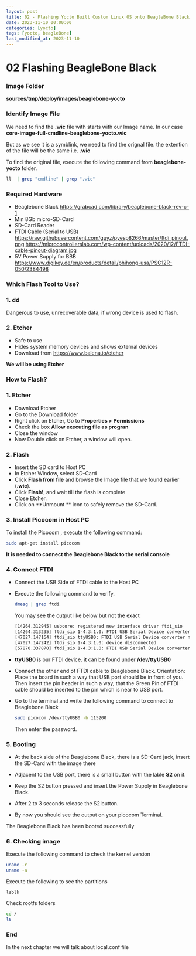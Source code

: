 ```yaml
---
layout: post
title: 02 - Flashing Yocto Built Custom Linux OS onto BeagleBone Black
date: 2023-11-10 00:00:00
categories: [yocto]
tags: [yocto, beagleBone]
last_modified_at: 2023-11-10
---
```



# 02 Flashing BeagleBone Black

### Image Folder

**sources/tmp/deploy/images/beaglebone-yocto**

### Identify  Image File

We need to find the **.wic** file with starts with our Image name.
In our case **core-image-full-cmdline-beaglebone-yocto.wic**

But as we see it is a symblink, we need to find the orignal file. the extention of the file will be the same i.e. **.wic**

To find the original file, execute the following command from **beaglebone-yocto** folder.

```bash
ll  | grep "cmdline" | grep ".wic"
```

### Required Hardware

* Beaglebone Black https://grabcad.com/library/beaglebone-black-rev-c-1
* Min 8Gb  micro-SD-Card
* SD-Card Reader
* FTDI Cable (Serial to USB) https://raw.githubusercontent.com/guyz/pyesp8266/master/ftdi_pinout.png
  https://microcontrollerslab.com/wp-content/uploads/2020/12/FTDI-cable-pinout-diagram.jpg
* 5V Power Supply for BBB https://www.digikey.de/en/products/detail/phihong-usa/PSC12R-050/2384498

### Which Flash Tool to Use?

### 1. dd

Dangerous to use, unrecoverable data, if wrong device is used to flash.

### 2. Etcher

* Safe to use
* Hides system memory devices and shows external devices
* Download from https://www.balena.io/etcher

**We will be using Etcher**

### How to Flash?

### 1. Etcher

* Download  Etcher
* Go to the Download folder
* Right click on Etcher, Go to  **Properties > Permissions**
* Check the box **Allow executing file as progran**
* Close the window
* Now Double click on Etcher, a window will open.

### 2. Flash

* Insert the SD card to Host PC
* In Etcher Window, select SD-Card
* Click  **Flash from file** and browse the Image file that we found earlier (**.wic**).
* Click **Flash!**, and wait till the flash is complete
* Close Etcher.
* Click on **Unmount ** icon to safely remove the SD-Card.

### 3. Install Picocom in Host PC

To install the Picocom , execute the following command:
```bash
sudo apt-get install picocom
```

**It is needed to connect the Beaglebone Black to the serial console**

### 4. Connect FTDI

* Connect the USB Side of FTDI cable to the Host PC

* Execute the following command to verify.
  ```bash
  dmesg | grep ftdi
  ```

  You may see the output like below but not the exact
  ```bash
  [14264.312945] usbcore: registered new interface driver ftdi_sio
  [14264.313235] ftdi_sio 1-4.3:1.0: FTDI USB Serial Device converter detected
  [47027.147164] ftdi_sio ttyUSB0: FTDI USB Serial Device converter now disconnected from ttyUSB0
  [47027.147242] ftdi_sio 1-4.3:1.0: device disconnected
  [57870.337870] ftdi_sio 1-4.3:1.0: FTDI USB Serial Device converter detected
  ```

* **ttyUSB0** is our FTDI device. it can be found under **/dev/ttyUSB0**

* Connect the other end of FTDI cable to Beaglebone Black.
  Orientation:
  Place the board in such a way that USB port should be in front of you.
  Then insert the pin header in such a way, that the Green Pin of FTDI cable should be inserted to the pin which is near to USB  port.

* Go to the terminal and write the following command to connect to Beaglebone Black
  ```bash
  sudo picocom /dev/ttyUSB0 -b 115200
  ```

  Then enter the password.

### 5. Booting

* At the back side of the Beaglebone Black, there is a SD-Card jack, insert the SD-Card with the image there

* Adjacent to the USB port, there is a small button with the lable **S2** on it.
* Keep the S2 button pressed and insert the Power Supply in Beaglebone Black.
* After 2 to 3 seconds release the S2 button.
* By now you should see the output on your picocom Terminal. 

The Beaglebone Black has been booted successfully

### 6. Checking image

Execute the following command to check the kernel version 

```bash
uname -r
uname -a
```

Execute the following to see the partitions
```
lsblk
```

Check rootfs folders

```bash
cd /
ls
```



### End

In the next chapter we will talk about local.conf file
